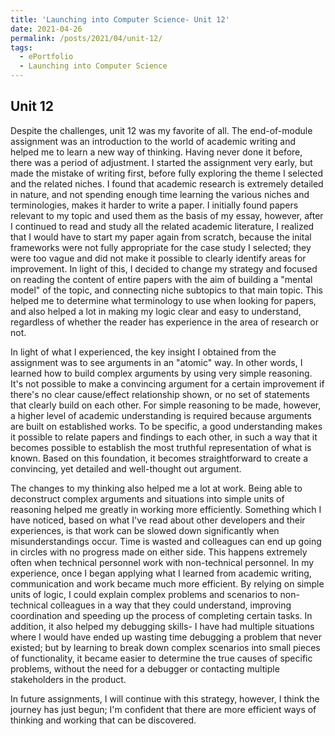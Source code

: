 ```yaml
---
title: 'Launching into Computer Science- Unit 12'
date: 2021-04-26
permalink: /posts/2021/04/unit-12/
tags:
  - ePortfolio
  - Launching into Computer Science
---
```


## Unit 12
Despite the challenges, unit 12 was my favorite of all. The end-of-module assignment was an introduction to the world of academic writing and helped me to learn a new way of thinking. Having never done it before, there was a period of adjustment. I started the assignment very early, but made the mistake of writing first, before fully exploring the theme I selected and the related niches. I found that academic research is extremely detailed in nature, and not spending enough time learning the various niches and terminologies, makes it harder to write a paper. I initially found papers relevant to my topic and used them as the basis of my essay, however, after I continued to read and study all the related academic literature, I realized that I would have to start my paper again from scratch, because the inital frameworks were not fully appropriate for the case study I selected; they were too vague and did not make it possible to clearly identify areas for improvement. In light of this, I decided to change my strategy and focused on reading the content of entire papers with the aim of building a "mental model" of the topic, and connecting niche subtopics to that main topic. This helped me to determine what terminology to use when looking for papers, and also helped a lot in making my logic clear and easy to understand, regardless of whether the reader has experience in the area of research or not.

In light of what I experienced, the key insight I obtained from the assignment was to see arguments in an "atomic" way. In other words, I learned how to build complex arguments by using very simple reasoning. It's not possible to make a convincing argument for a certain improvement if there's no clear cause/effect relationship shown, or no set of statements that clearly build on each other. For simple reasoning to be made, however, a higher level of academic understanding is required because arguments are built on established works. To be specific, a good understanding makes it possible to relate papers and findings to each other, in such a way that it becomes possible to establish the most truthful representation of what is known. Based on this foundation, it becomes straightforward to create a convincing, yet detailed and well-thought out argument. 

The changes to my thinking also helped me a lot at work. Being able to deconstruct complex arguments and situations into simple units of reasoning helped me greatly in working more efficiently. Something which I have noticed, based on what I've read about other developers and their experiences, is that work can be slowed down significantly when misunderstandings occur. Time is wasted and colleagues can end up going in circles with no progress made on either side. This happens extremely often when technical personnel work with non-technical personnel. In my experience, once I began applying what I learned from academic writing, communication and work became much more efficient. By relying on simple units of logic, I could explain complex problems and scenarios to non-technical colleagues in a way that they could understand, improving coordination and speeding up the process of completing certain tasks. In addition, it also helped my debugging skills- I have had multiple situations where I would have ended up wasting time debugging a problem that never existed; but by learning to break down complex scenarios into small pieces of functionality, it became easier to determine the true causes of specific problems, without the need for a debugger or contacting multiple stakeholders in the product.

In future assignments, I will continue with this strategy, however, I think the journey has just begun; I'm confident that there are more efficient ways of thinking and working that can be discovered.